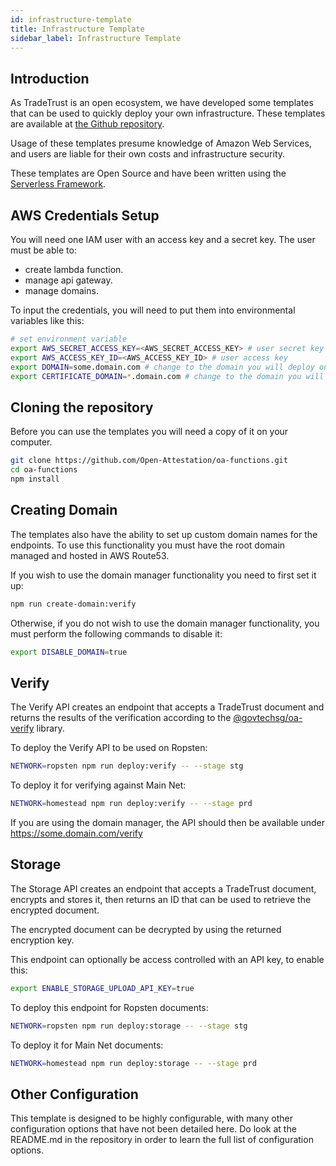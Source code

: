 ```yaml
---
id: infrastructure-template
title: Infrastructure Template
sidebar_label: Infrastructure Template
---
```


## Introduction

As TradeTrust is an open ecosystem, we have developed some templates that can be used to quickly deploy your own infrastructure.
These templates are available at [the Github repository](https://github.com/Open-Attestation/oa-functions).

Usage of these templates presume knowledge of Amazon Web Services, and users are liable for their own costs and infrastructure security.

These templates are Open Source and have been written using the [Serverless Framework](https://www.serverless.com/framework/docs/).

## AWS Credentials Setup

You will need one IAM user with an access key and a secret key. The user must be able to:

- create lambda function.
- manage api gateway.
- manage domains.

To input the credentials, you will need to put them into environmental variables like this:

```bash
# set environment variable
export AWS_SECRET_ACCESS_KEY=<AWS_SECRET_ACCESS_KEY> # user secret key
export AWS_ACCESS_KEY_ID=<AWS_ACCESS_KEY_ID> # user access key
export DOMAIN=some.domain.com # change to the domain you will deploy on
export CERTIFICATE_DOMAIN=*.domain.com # change to the domain you will deploy on
```

## Cloning the repository

Before you can use the templates you will need a copy of it on your computer.

```bash
git clone https://github.com/Open-Attestation/oa-functions.git
cd oa-functions
npm install
```

## Creating Domain

The templates also have the ability to set up custom domain names for the endpoints. To use this functionality you must have the root domain managed and hosted in AWS Route53.

If you wish to use the domain manager functionality you need to first set it up:

```bash
npm run create-domain:verify
```

Otherwise, if you do not wish to use the domain manager functionality, you must perform the following commands to disable it:

```bash
export DISABLE_DOMAIN=true
```

## Verify

The Verify API creates an endpoint that accepts a TradeTrust document and returns the results of the verification according to the [@govtechsg/oa-verify](https://www.npmjs.com/package/@govtechsg/oa-verify) library.

To deploy the Verify API to be used on Ropsten:

```bash
NETWORK=ropsten npm run deploy:verify -- --stage stg
```

To deploy it for verifying against Main Net:

```bash
NETWORK=homestead npm run deploy:verify -- --stage prd
```

If you are using the domain manager, the API should then be available under https://some.domain.com/verify

## Storage

The Storage API creates an endpoint that accepts a TradeTrust document, encrypts and stores it, then returns an ID that can be used to retrieve the encrypted document.

The encrypted document can be decrypted by using the returned encryption key.

This endpoint can optionally be access controlled with an API key, to enable this:

```bash
export ENABLE_STORAGE_UPLOAD_API_KEY=true
```

To deploy this endpoint for Ropsten documents:

```bash
NETWORK=ropsten npm run deploy:storage -- --stage stg
```

To deploy it for Main Net documents:

```bash
NETWORK=homestead npm run deploy:storage -- --stage prd
```

## Other Configuration

This template is designed to be highly configurable, with many other configuration options that have not been detailed here.
Do look at the README.md in the repository in order to learn the full list of configuration options.
